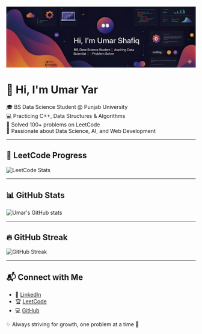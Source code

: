 ![Header](https://raw.githubusercontent.com/Umar123-git/leetcode-progress/main/banner.png.png)


# 👋 Hi, I'm Umar Yar  

🎓 BS Data Science Student @ Punjab University  
💻 Practicing C++, Data Structures & Algorithms  
🚀 Solved 100+ problems on LeetCode  
🌟 Passionate about Data Science, AI, and Web Development  

---

## 🚀 LeetCode Progress  


![LeetCode Stats](https://leetcard.jacoblin.cool/hyxk412IG6?theme=dark&font=JetBrains%20Mono)

---

## 📊 GitHub Stats  

![Umar's GitHub stats](https://github-readme-stats.vercel.app/api?username=Umar123-git&show_icons=true&theme=dark)  

---

## 🔥 GitHub Streak  

![GitHub Streak](https://streak-stats.demolab.com/?user=Umar123-git&theme=dark)  

---

## 📬 Connect with Me  

- 💼 [LinkedIn](https://www.linkedin.com/in/umar-shafiq-99035a353/)  
- 🏆 [LeetCode](https://leetcode.com/u/hyxk412IG6/)  
- 💻 [GitHub](https://github.com/Umar123-git)  

✨ Always striving for growth, one problem at a time 🚀
